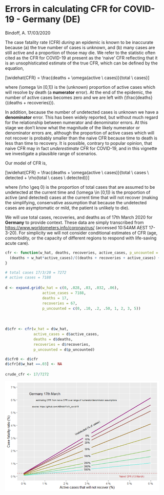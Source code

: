 Errors in calculating CFR for COVID-19 - Germany (DE)
================
Bindoff, A.
17/03/2020

The case fatality rate (CFR) *during* an epidemic is known to be
inaccurate because (a) the true number of cases is unknown, and (b) many
cases are still active and a proportion of those may die. We refer to
the statistic often cited as the CFR for COVID-19 at present as the
‘naive’ CFR reflecting that it is an unsophisticated estimate of the
true CFR, which can be defined by the equation,

\[\widehat{CFR} = \frac{deaths + \omega(active \ cases)}{total \ cases}\]

where \(\omega \in [0,1]\) is the (unknown) proportion of active cases
which will resolve by death (a **numerator** error). At the end of the
epidemic, the number of active cases becomes zero and we are left with
\(\frac{deaths}{(deaths + recoveries)}\).

In addition, because the number of undetected cases is unknown we have a
**denominator** error. This has been widely reported, but without much
regard for the relationship between numerator and denominator errors. At
this stage we don’t know what the magnitude of the likely numerator or
denominator errors are, although the proportion of active cases which
will not recover is probably smaller than the naive CFR because time to
death is less than time to recovery. It is possible, contrary to popular
opinion, that naive CFR may in fact *underestimate* CFR for COVID-19,
and in this vignette we investigate a plausible range of scenarios.

Our model of CFR is,

\[\widehat{CFR} = \frac{deaths + \omega(active \ cases)}{total \ cases \ detected + \rho(total \ cases \ detected)}\]

where \(\rho \geq 0\) is the proportion of total cases that are assumed
to be undetected at the current time and \(\omega \in [0,1]\) is the
proportion of active (and detected) cases at the current time that will
not recover (making the simplifying, conservative assumption that
because the undetected cases are asymptomatic or mild, the patient is
unlikely to die).

We will use total cases, recoveries, and deaths as of 17th March 2020
for **Germany** to provide context. These data are simply transcribed
from <https://www.worldometers.info/coronavirus/> (accessed 10:54AM AEST
17-3-20). For simplicity we will not consider conditional estimates of
CFR (age, comorbidity, or the capacity of different regions to respond
with life-saving acute care).

``` r
cfr <- function(w_hat, deaths, recoveries, active_cases, p_uncounted = 0){
  (deaths + w_hat*active_cases)/((deaths + recoveries + active_cases) + (p_uncounted*(deaths + recoveries + active_cases)))
}
```

``` r
# total cases 17/3/20 = 7272
# active cases = 7188

d <- expand.grid(w_hat = c(0, .028, .03, .032, .06),
                 active_cases = 7188,
                 deaths = 17,
                 recoveries = 67,
                 p_uncounted = c(0, .10, .2, .50, 1, 2, 3, 5))



d$cfr <- cfr(w_hat = d$w_hat,
             active_cases = d$active_cases,
             deaths = d$deaths, 
             recoveries = d$recoveries,
             p_uncounted = d$p_uncounted)
```

``` r
d$cfr0 <- d$cfr
d$cfr[d$w_hat ==.03] <- NA

crude_cfr <- 17/7272
```

![](cfr_covid19_germany_files/figure-gfm/unnamed-chunk-4-1.png)<!-- -->
